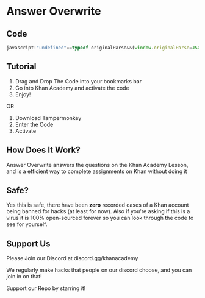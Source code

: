 # Answer Overwrite

## Code

```js
javascript:"undefined"==typeof originalParse&&(window.originalParse=JSON.parse),console.log("if you look in the console you WILL see a error, they save it as a question though so I'm not worried about it right now."),JSON.parse=function(o,t){let e=originalParse(o,t);try{const o=JSON.parse(e.data.assessmentItem.item.itemData);o.question&&o.question.content&&o.question.content[1]===o.question.content[1].toUpperCase()&&(console.log(o),o.question.content="pt"===location.hostname.split(".")[0]?"Selecione uma opção de resposta.":"Please select a answer choice.\n [[☃ radio 1]] [[☃ explanation 1]]",o.question.widgets={"radio 1":{options:{choices:[{content:"pt"===location.hostname.split(".")[0]?"Correcto":"Correct",correct:!0},{content:"pt"===location.hostname.split(".")[0]?"Incorrecto":"Incorrect",correct:!1}]}},"explanation 1":{options:{explanation:"discord.gg/khanacademy",hidePrompt:"",showPrompt:"Discord"}}},e.data.assessmentItem.item.itemData=JSON.stringify(o))}catch(o){}return e},location.softReload=()=>{const o=document.getElementsByTagName("html")[0].outerHTML;document.open(),document.write(o),document.close()},location.softReload(),console.error=function(){};
```  

## Tutorial 

1) Drag and Drop The Code into your bookmarks bar
2) Go into Khan Academy and activate the code
3) Enjoy!

OR

1) Download Tampermonkey
2) Enter the Code
3) Activate

## How Does It Work?

Answer Overwrite answers the questions on the Khan Academy Lesson, and is a efficient way to complete assignments on Khan without doing it

## Safe?

Yes this is safe, there have been **zero** recorded cases of a Khan account being banned for hacks (at least for now). Also if you're asking if this is a virus it is 100% open-sourced forever so you can look through the code to see for yourself.

## Support Us

Please Join our Discord at discord.gg/khanacademy 

We regularly make hacks that people on our discord choose, and you can join in on that!

Support our Repo by starring it!





